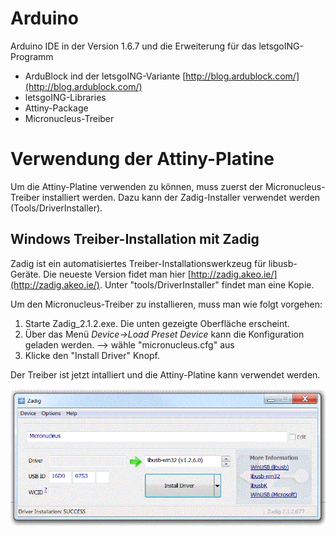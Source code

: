 # Arduino
Arduino IDE in der Version 1.6.7 und die Erweiterung für das letsgoING-Programm
- ArduBlock ind der letsgoING-Variante [http://blog.ardublock.com/](http://blog.ardublock.com/)
- letsgoING-Libraries
- Attiny-Package
- Micronucleus-Treiber

# Verwendung der Attiny-Platine
Um die Attiny-Platine verwenden zu können, muss zuerst der Micronucleus-Treiber installiert werden.
Dazu kann der Zadig-Installer verwendet werden (Tools/DriverInstaller).

## Windows Treiber-Installation mit Zadig ##
Zadig ist ein automatisiertes Treiber-Installationswerkzeug für libusb-Geräte.
Die neueste Version fidet man hier [http://zadig.akeo.ie/](http://zadig.akeo.ie/). Unter "tools/DriverInstaller" findet man eine Kopie.

Um den Micronucleus-Treiber zu installieren, muss man wie folgt vorgehen:

1. Starte Zadig_2.1.2.exe. Die unten gezeigte Oberfläche erscheint.
2. Über das Menü *Device->Load Preset Device* kann die Konfiguration geladen werden.
   --> wähle "micronucleus.cfg" aus
3. Klicke den "Install Driver" Knopf.

Der Treiber ist jetzt intalliert und die Attiny-Platine kann verwendet werden. 

![](zadig_screenshot.gif) 
